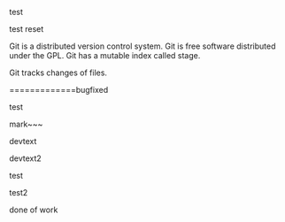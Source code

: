 test

test reset

Git is a distributed version control system.
Git is free software distributed under the GPL.
Git has a mutable index called stage.

Git tracks changes of files.

=============bugfixed

test

mark~~~

devtext

devtext2

test

test2

done of work
